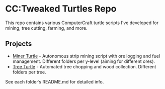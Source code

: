 # CC:Tweaked Turtles Repo

This repo contains various ComputerCraft turtle scripts I've developed for mining, tree cutting, farming, and more.

## Projects

- [Miner Turtle](./minerturtles) - Autonomous strip mining script with ore logging and fuel management. Different folders per y-level (aiming for different ores).
- [Tree Turtle](./treeturtles) - Automated tree chopping and wood collection. Different folders per tree.

See each folder’s README.md for detailed info.
